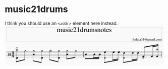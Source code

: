 # music21drums
I think you should use an
`<addr>` element here instead.
![Screenshot](headline.jpg)
